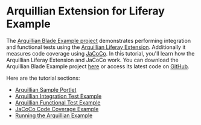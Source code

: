 # Arquillian Extension for Liferay Example [](id=arquillian-extension-for-liferay-example)

The
[Arquillian Blade Example project](https://github.com/liferay-labs/arquillian-blade-example)
demonstrates performing integration and functional tests using the
[Arquillian Liferay Extension](https://github.com/liferay-labs/arquillian-liferay).
Additionally it measures code coverage using
[JaCoCo](http://eclemma.org/jacoco/).
In this tutorial, you'll learn how the Arquillian Liferay Extension and JaCoCo
work. You can download the Arquillian Blade Example project
[here](https://dev.liferay.com/documents/10184/656312/arquillian-blade-example.zip/27250a6e-4acf-6ed3-33bb-9a8a87fd0776)
or access its latest code on
[GitHub](https://github.com/liferay-labs/arquillian-blade-example). 

Here are the tutorial sections:

-   [Arquillian Sample Portlet](/develop/tutorials/-/knowledge_base/7-0/arquillian-example-sample-portlet)
-   [Arquillian Integration Test Example](/develop/tutorials/-/knowledge_base/7-0/arquillian-integration-test-example)
-   [Arquillian Functional Test Example](/develop/tutorials/-/knowledge_base/7-0/arquillian-functional-test-example)
-   [JaCoCo Code Coverage Example](/develop/tutorials/-/knowledge_base/7-0/jacoco-code-coverage-example)
-   [Running the Arquillian Example](/develop/tutorials/-/knowledge_base/7-0/running-the-arquillian-example)
